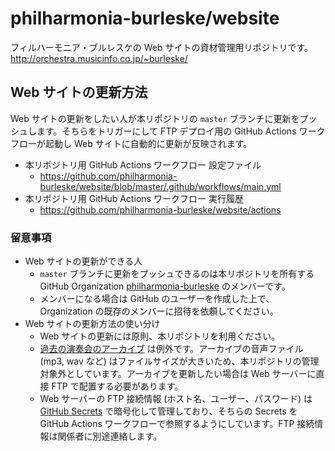 # philharmonia-burleske/website
フィルハーモニア・ブルレスケの Web サイトの資材管理用リポジトリです。
http://orchestra.musicinfo.co.jp/~burleske/

## Web サイトの更新方法
Web サイトの更新をしたい人が本リポジトリの `master` ブランチに更新をプッシュします。そちらをトリガーにして FTP デプロイ用の GitHub Actions ワークフローが起動し Web サイトに自動的に更新が反映されます。

- 本リポジトリ用 GitHub Actions ワークフロー 設定ファイル
    - https://github.com/philharmonia-burleske/website/blob/master/.github/workflows/main.yml
- 本リポジトリ用 GitHub Actions ワークフロー 実行履歴
    - https://github.com/philharmonia-burleske/website/actions

### 留意事項
- Web サイトの更新ができる人
    - `master` ブランチに更新をプッシュできるのは本リポジトリを所有する GitHub Organization [philharmonia-burleske](https://github.com/philharmonia-burleske) のメンバーです。
    - メンバーになる場合は GitHub のユーザーを作成した上で、Organization の既存のメンバーに招待を依頼してください。
- Web サイトの更新方法の使い分け
    - Web サイトの更新には原則、本リポジトリを利用ください。
    - [過去の演奏会のアーカイブ](http://orchestra.musicinfo.co.jp/~burleske/archive.html) は例外です。アーカイブの音声ファイル (mp3, wav など) はファイルサイズが大きいため、本リポジトリの管理対象外としています。アーカイブを更新したい場合は Web サーバーに直接 FTP で配置する必要があります。
    - Web サーバーの FTP 接続情報 (ホスト名、ユーザー、パスワード) は [GitHub Secrets](https://github.com/philharmonia-burleske/website/settings/secrets/actions) で暗号化して管理しており、そちらの Secrets を GitHub Actions ワークフローで参照するようにしています。FTP 接続情報は関係者に別途連絡します。
